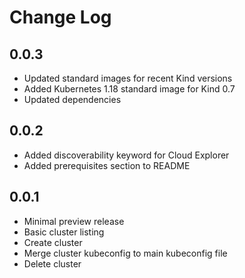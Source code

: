 # Change Log

## 0.0.3

- Updated standard images for recent Kind versions
- Added Kubernetes 1.18 standard image for Kind 0.7
- Updated dependencies

## 0.0.2

- Added discoverability keyword for Cloud Explorer
- Added prerequisites section to README

## 0.0.1

- Minimal preview release
- Basic cluster listing
- Create cluster
- Merge cluster kubeconfig to main kubeconfig file
- Delete cluster
